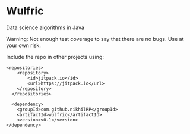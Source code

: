 # Wulfric
Data science algorithms in Java

Warning: Not enough test coverage to say that there are no bugs. Use at your own risk.


Include the repo in other projects using:

    <repositories>
  		<repository>
  		    <id>jitpack.io</id>
  		    <url>https://jitpack.io</url>
  		</repository>
	  </repositories>
	  
	  <dependency>
	    <groupId>com.github.nikhilRP</groupId>
	    <artifactId>wulfric</artifactId>
	    <version>v0.1</version>
	</dependency>
